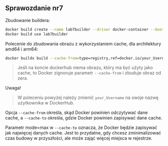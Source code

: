 ## Sprawozdanie nr7


Zbudowanie buildera:
```zsh
docker build create --name lab7builder --driver docker-container --bootstrap
docker build use lab7builder
```

Polecenie do zbudowania obrazu z wykorzystaniem cache, dla architektury amd64 i arm64:
```zsh
docker buildx build --cache-from=type=registry,ref=docker.io/your_Username/labx:cache --cache-to=type=registry,ref=docker.io/your_Username/labx:cache,mode=max -f DockerfileA -t docker.io/your_Username/labx:lab7 --platform linux/amd64,linux/arm64 --push .
```
> Jeśli na koncie dockerhub niema obrazu, który ma być użyty jako cache, to Docker zignoruje parametr `--cache-from` i zbuduje obraz od zera.

Uwaga!
> W poleceniu powyżej należy zmienić `your_Username` na swoje nazwę użytkownika w DockerHub.

Opcja `--cache-from` określa, skąd Docker powinien odczytywać dane cache, a `--cache-to` określa, gdzie Docker powinien zapisywać dane cache.

Parametr mode=max w `--cache-to` oznacza, że Docker będzie zapisywać jak najwięcej danych cache. Jest to przydatne, gdy chcesz zminimalizować czas budowy w przyszłości, ale może zająć więcej miejsca w rejestrze.